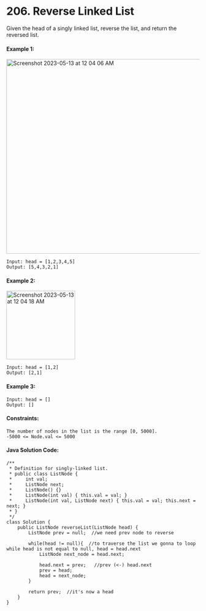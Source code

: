 # 206. Reverse Linked List

Given the head of a singly linked list, reverse the list, and return the reversed list.

#### Example 1:
<img width="508" alt="Screenshot 2023-05-13 at 12 04 06 AM" src="https://github.com/Kumushai9919/Leetcode/assets/83897840/fb37cd0f-d410-450e-b8cd-8f2298ff8592">

````
Input: head = [1,2,3,4,5]
Output: [5,4,3,2,1]
````
#### Example 2:
<img width="179" alt="Screenshot 2023-05-13 at 12 04 18 AM" src="https://github.com/Kumushai9919/Leetcode/assets/83897840/0b2790e9-59f5-4d8b-9f67-e4f9ae77f3d3">

````
Input: head = [1,2]
Output: [2,1]
````
#### Example 3:
````
Input: head = []
Output: []
 ````````

#### Constraints:
````
The number of nodes in the list is the range [0, 5000].
-5000 <= Node.val <= 5000
````




#### Java Solution Code:
````
/**
 * Definition for singly-linked list.
 * public class ListNode {
 *     int val;
 *     ListNode next;
 *     ListNode() {}
 *     ListNode(int val) { this.val = val; }
 *     ListNode(int val, ListNode next) { this.val = val; this.next = next; }
 * }
 */
class Solution {
    public ListNode reverseList(ListNode head) { 
        ListNode prev = null;  //we need prev node to reverse
        
        while(head != null){  //to traverse the list we gonna to loop while head is not equal to null, head = head.next
            ListNode next_node = head.next;
            
            head.next = prev;   //prev (<-) head.next
            prev = head;        
            head = next_node;    
        }
        
        return prev;  //it's now a head 
    }
}


 
````
